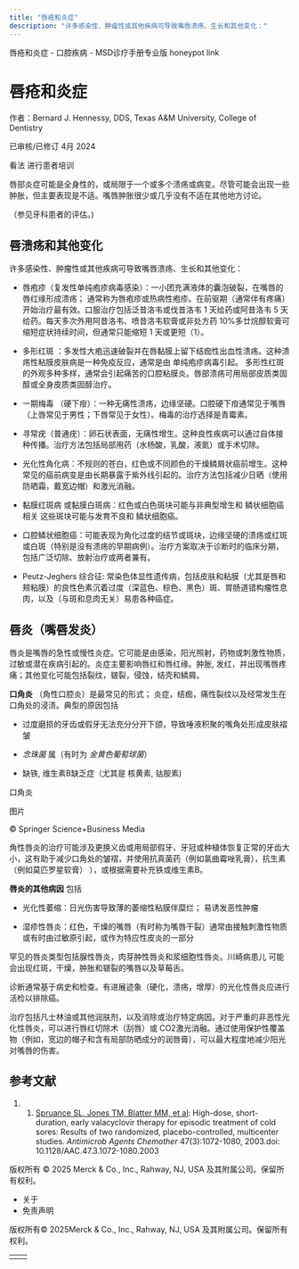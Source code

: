 ```yaml
---
title: "唇疮和炎症"
description: "许多感染性、肿瘤性或其他疾病可导致嘴唇溃疡、生长和其他变化："
---
```


﻿唇疮和炎症 \- 口腔疾病 \- MSD诊疗手册专业版 honeypot link

# 唇疮和炎症

作者：Bernard J. Hennessy, DDS, Texas A&M University, College of Dentistry

已审核/已修订 4月 2024

看法 进行患者培训

唇部炎症可能是全身性的，或局限于一个或多个溃疡或病变。尽管可能会出现一些肿胀，但主要表现是不适。嘴唇肿胀很少或几乎没有不适在其他地方讨论。

（参见牙科患者的评估。)

## 唇溃疡和其他变化

许多感染性、肿瘤性或其他疾病可导致嘴唇溃疡、生长和其他变化：

- 唇疱疹（复发性单纯疱疹病毒感染）：一小团充满液体的囊泡破裂，在嘴唇的唇红缘形成溃疡； 通常称为唇疱疹或热病性疱疹。在前驱期（通常伴有疼痛）开始治疗最有效。口服治疗包括泛昔洛韦或伐昔洛韦 1 天给药或阿昔洛韦 5 天给药。每天多次外用阿昔洛韦、喷昔洛韦软膏或非处方药 10%多廿烷醇软膏可缩短症状持续时间，但通常只能缩短 1 天或更短（1）。

- 多形红斑 ：多发性大疱迅速破裂并在唇黏膜上留下结痂性出血性溃疡。这种溃疡性粘膜皮肤病是一种免疫反应，通常是由 单纯疱疹病毒引起。 多形性红斑的外观多种多样，通常会引起痛苦的口腔粘膜炎。唇部溃疡可用局部皮质类固醇或全身皮质类固醇治疗。

- 一期梅毒 （硬下疳）：一种无痛性溃疡，边缘坚硬。口腔硬下疳通常见于嘴唇（上唇常见于男性；下唇常见于女性）。梅毒的治疗选择是青霉素。

- 寻常疣（普通疣）：卵石状表面，无痛性增生。这种良性疾病可以通过自体接种传播。治疗方法包括局部用药（水杨酸，乳酸，液氮）或手术切除。

- 光化性角化病：不规则的苍白，红色或不同颜色的干燥鳞屑状癌前增生。这种常见的癌前病变是由长期暴露于紫外线引起的。治疗方法包括减少日晒（使用防晒霜，戴宽边帽）和激光消融。

- 黏膜红斑病 或黏膜白斑病：红色或白色斑块可能与非典型增生和 鳞状细胞癌相关 这些斑块可能与发育不良和 鳞状细胞癌。

- 口腔鳞状细胞癌：可能表现为角化过度的结节或斑块，边缘坚硬的溃疡或红斑或白斑（特别是没有溃疡的早期病例）。治疗方案取决于诊断时的临床分期，包括广泛切除、放射治疗或两者兼有。

- Peutz-Jeghers 综合征: 常染色体显性遗传病，包括皮肤和粘膜（尤其是唇和颊粘膜）的良性色素沉着过度（深蓝色、棕色、黑色）斑、胃肠道错构瘤性息肉，以及（与斑和息肉无关）易患各种癌症。


## 唇炎（嘴唇发炎）

唇炎是嘴唇的急性或慢性炎症。它可能是由感染，阳光照射，药物或刺激性物质，过敏或潜在疾病引起的。炎症主要影响唇红和唇红缘。肿胀, 发红，并出现嘴唇疼痛；其他变化可能包括裂纹，皲裂，侵蚀，结壳和鳞屑。

**口角炎** （角性口腔炎）是最常见的形式； 炎症，结痂，痛性裂纹以及经常发生在口角处的浸渍。典型的原因包括

- 过度磨损的牙齿或假牙无法充分分开下颌，导致唾液积聚的嘴角处形成皮肤褶皱

- _念珠菌_ 属（有时为 _金黄色葡萄球菌_）

- 缺铁, 维生素B缺乏症（尤其是 核黄素, 钴胺素)


口角炎



图片

© Springer Science+Business Media

角性唇炎的治疗可能涉及更换义齿或用局部假牙、牙冠或种植体恢复正常的牙齿大小，这有助于减少口角处的皱褶，并使用抗真菌药（例如氯曲霉唑乳膏），抗生素（例如莫匹罗星软膏） ），或根据需要补充铁或维生素B。

**唇炎的其他病因** 包括

- 光化性萎缩：日光伤害导致薄的萎缩性粘膜伴糜烂； 易诱发恶性肿瘤

- 湿疹性唇炎：红色，干燥的嘴唇（有时称为嘴唇干裂）通常由接触刺激性物质或有时由过敏原引起，或作为特应性皮炎的一部分


罕见的唇炎类型包括腺性唇炎，肉芽肿性唇炎和浆细胞性唇炎。川崎病患儿 可能会出现红斑，干燥，肿胀和皲裂的嘴唇以及草莓舌。

诊断通常基于病史和检查。有进展迹象（硬化，溃疡，增厚）的光化性唇炎应进行活检以排除癌。

治疗包括凡士林油或其他润肤剂，以及消除或治疗特定病因。对于严重的非恶性光化性唇炎，可以进行唇红切除术（刮唇）或 CO2激光消融。通过使用保护性覆盖物（例如，宽边的帽子和含有局部防晒成分的润唇膏），可以最大程度地减少阳光对嘴唇的伤害。

## 参考文献

1. 1. [Spruance SL, Jones TM, Blatter MM, et al](https://pubmed.ncbi.nlm.nih.gov/12604544/): High-dose, short-duration, early valacyclovir therapy for episodic treatment of cold sores: Results of two randomized, placebo-controlled, multicenter studies. _Antimicrob Agents Chemother_ 47(3):1072-1080, 2003.doi: 10.1128/AAC.47.3.1072-1080.2003




版权所有 © 2025
Merck & Co., Inc., Rahway, NJ, USA 及其附属公司。保留所有权利。

- 关于
- 免责声明

版权所有© 2025Merck & Co., Inc., Rahway, NJ, USA 及其附属公司。保留所有权利。

|     |     |
| --- | --- |
|  |  |
